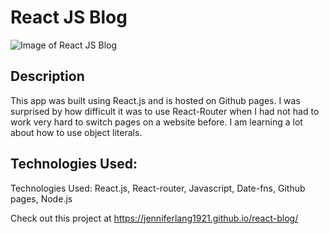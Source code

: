 # React JS Blog

![Image of React JS Blog](https://github.com/JenniferLang1921/react-blog/blob/main/public/React_JS_Blog.pnghttps://github.com/JenniferLang1921/react-blog/blob/main/public/React_JS_Blog.png)

## Description
This app was built using React.js and is hosted on Github pages. I was surprised by how difficult it was to use React-Router when I had not had to work very hard to switch pages on a website before. I am learning a lot about how to use object literals.

## Technologies Used:
Technologies Used: React.js, React-router, Javascript, Date-fns, Github pages, Node.js

Check out this project at https://jenniferlang1921.github.io/react-blog/
